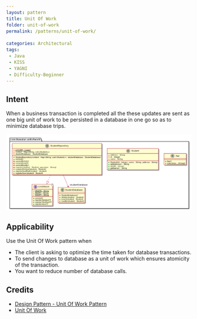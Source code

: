 ```yaml
---
layout: pattern
title: Unit Of Work
folder: unit-of-work
permalink: /patterns/unit-of-work/

categories: Architectural
tags:
 - Java
 - KISS
 - YAGNI
 - Difficulty-Beginner
---
```


## Intent
When a business transaction is completed all the these updates are sent as one 
  big unit of work to be persisted in a database in one go so as to minimize database trips. 

![alt text](etc/unit-of-work.urm.png "unit-of-work")

## Applicability
Use the Unit Of Work pattern when

* The client is asking to optimize the time taken for database transactions.
* To send changes to database as a unit of work which ensures atomicity of the transaction.
* You want to reduce number of database calls.

## Credits

* [Design Pattern - Unit Of Work Pattern](https://www.codeproject.com/Articles/581487/Unit-of-Work-Design-Pattern)
* [Unit Of Work](https://martinfowler.com/eaaCatalog/unitOfWork.html)
